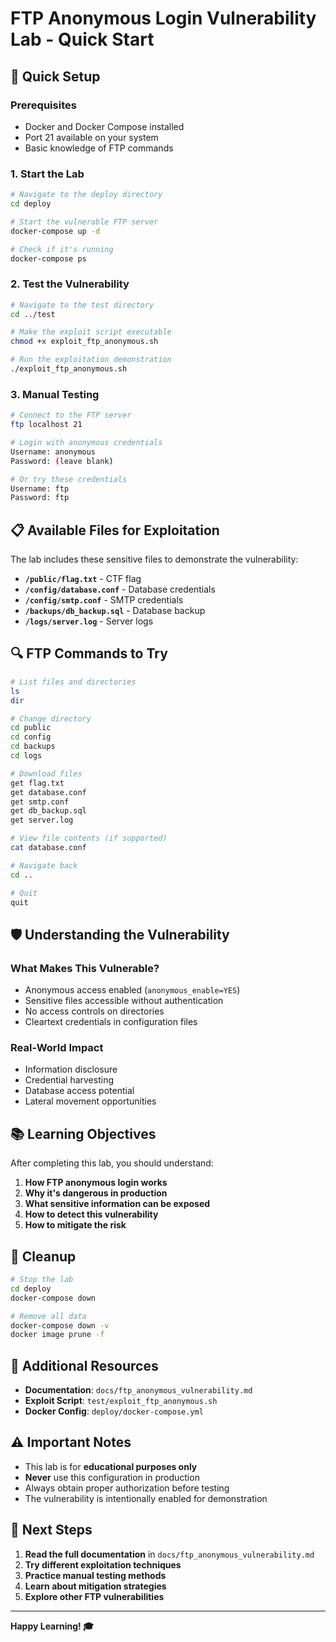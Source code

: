 # FTP Anonymous Login Vulnerability Lab - Quick Start

## 🚀 Quick Setup

### Prerequisites
- Docker and Docker Compose installed
- Port 21 available on your system
- Basic knowledge of FTP commands

### 1. Start the Lab
```bash
# Navigate to the deploy directory
cd deploy

# Start the vulnerable FTP server
docker-compose up -d

# Check if it's running
docker-compose ps
```

### 2. Test the Vulnerability
```bash
# Navigate to the test directory
cd ../test

# Make the exploit script executable
chmod +x exploit_ftp_anonymous.sh

# Run the exploitation demonstration
./exploit_ftp_anonymous.sh
```

### 3. Manual Testing
```bash
# Connect to the FTP server
ftp localhost 21

# Login with anonymous credentials
Username: anonymous
Password: (leave blank)

# Or try these credentials
Username: ftp
Password: ftp
```

## 📋 Available Files for Exploitation

The lab includes these sensitive files to demonstrate the vulnerability:

- **`/public/flag.txt`** - CTF flag
- **`/config/database.conf`** - Database credentials
- **`/config/smtp.conf`** - SMTP credentials  
- **`/backups/db_backup.sql`** - Database backup
- **`/logs/server.log`** - Server logs

## 🔍 FTP Commands to Try

```bash
# List files and directories
ls
dir

# Change directory
cd public
cd config
cd backups
cd logs

# Download files
get flag.txt
get database.conf
get smtp.conf
get db_backup.sql
get server.log

# View file contents (if supported)
cat database.conf

# Navigate back
cd ..

# Quit
quit
```

## 🛡️ Understanding the Vulnerability

### What Makes This Vulnerable?
- Anonymous access enabled (`anonymous_enable=YES`)
- Sensitive files accessible without authentication
- No access controls on directories
- Cleartext credentials in configuration files

### Real-World Impact
- Information disclosure
- Credential harvesting
- Database access potential
- Lateral movement opportunities

## 📚 Learning Objectives

After completing this lab, you should understand:

1. **How FTP anonymous login works**
2. **Why it's dangerous in production**
3. **What sensitive information can be exposed**
4. **How to detect this vulnerability**
5. **How to mitigate the risk**

## 🧹 Cleanup

```bash
# Stop the lab
cd deploy
docker-compose down

# Remove all data
docker-compose down -v
docker image prune -f
```

## 📖 Additional Resources

- **Documentation**: `docs/ftp_anonymous_vulnerability.md`
- **Exploit Script**: `test/exploit_ftp_anonymous.sh`
- **Docker Config**: `deploy/docker-compose.yml`

## ⚠️ Important Notes

- This lab is for **educational purposes only**
- **Never** use this configuration in production
- Always obtain proper authorization before testing
- The vulnerability is intentionally enabled for demonstration

## 🎯 Next Steps

1. **Read the full documentation** in `docs/ftp_anonymous_vulnerability.md`
2. **Try different exploitation techniques**
3. **Practice manual testing methods**
4. **Learn about mitigation strategies**
5. **Explore other FTP vulnerabilities**

---

**Happy Learning! 🎓** 